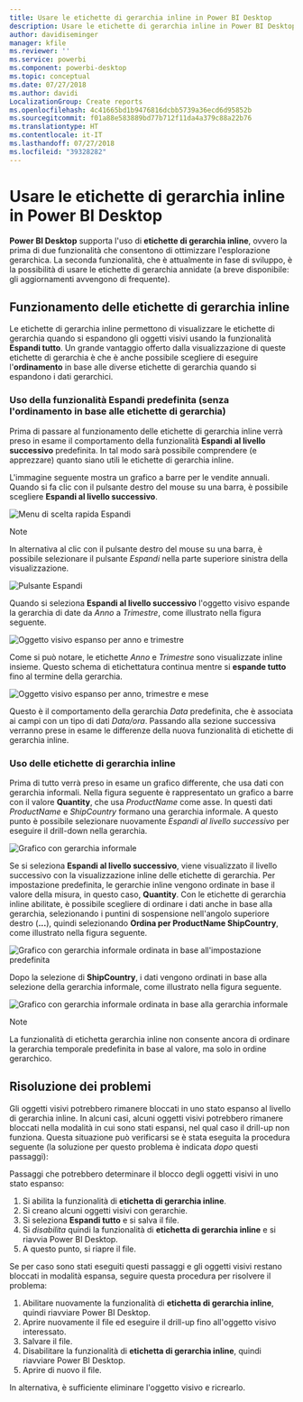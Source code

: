 ```yaml
---
title: Usare le etichette di gerarchia inline in Power BI Desktop
description: Usare le etichette di gerarchia inline in Power BI Desktop
author: davidiseminger
manager: kfile
ms.reviewer: ''
ms.service: powerbi
ms.component: powerbi-desktop
ms.topic: conceptual
ms.date: 07/27/2018
ms.author: davidi
LocalizationGroup: Create reports
ms.openlocfilehash: 4c41665bd1b9476816dcbb5739a36ecd6d95852b
ms.sourcegitcommit: f01a88e583889bd77b712f11da4a379c88a22b76
ms.translationtype: HT
ms.contentlocale: it-IT
ms.lasthandoff: 07/27/2018
ms.locfileid: "39328282"
---
```

# <a name="use-inline-hierarchy-labels-in-power-bi-desktop"></a>Usare le etichette di gerarchia inline in Power BI Desktop
**Power BI Desktop** supporta l'uso di **etichette di gerarchia inline**, ovvero la prima di due funzionalità che consentono di ottimizzare l'esplorazione gerarchica. La seconda funzionalità, che è attualmente in fase di sviluppo, è la possibilità di usare le etichette di gerarchia annidate (a breve disponibile: gli aggiornamenti avvengono di frequente).   

## <a name="how-inline-hierarchy-labels-work"></a>Funzionamento delle etichette di gerarchia inline
Le etichette di gerarchia inline permettono di visualizzare le etichette di gerarchia quando si espandono gli oggetti visivi usando la funzionalità **Espandi tutto**. Un grande vantaggio offerto dalla visualizzazione di queste etichette di gerarchia è che è anche possibile scegliere di eseguire l'**ordinamento** in base alle diverse etichette di gerarchia quando si espandono i dati gerarchici.

### <a name="using-the-built-in-expand-feature-without-sorting-by-hierarchy-labels"></a>Uso della funzionalità Espandi predefinita (senza l'ordinamento in base alle etichette di gerarchia)
Prima di passare al funzionamento delle etichette di gerarchia inline verrà preso in esame il comportamento della funzionalità **Espandi al livello successivo** predefinita. In tal modo sarà possibile comprendere (e apprezzare) quanto siano utili le etichette di gerarchia inline.

L'immagine seguente mostra un grafico a barre per le vendite annuali. Quando si fa clic con il pulsante destro del mouse su una barra, è possibile scegliere **Espandi al livello successivo**.

![Menu di scelta rapida Espandi](media/desktop-inline-hierarchy-labels/desktop-inline-hierarchy-labels-menu.png)

> [!NOTE]
> In alternativa al clic con il pulsante destro del mouse su una barra, è possibile selezionare il pulsante *Espandi* nella parte superiore sinistra della visualizzazione.

  ![Pulsante Espandi](media/desktop-inline-hierarchy-labels/desktop-inline-hierarchy-labels-expand-button-finger.png)


Quando si seleziona **Espandi al livello successivo** l'oggetto visivo espande la gerarchia di date da *Anno* a *Trimestre*, come illustrato nella figura seguente.

![Oggetto visivo espanso per anno e trimestre](media/desktop-inline-hierarchy-labels/desktop-inline-hierarchy-labels-qty-year-quarter.png)

Come si può notare, le etichette *Anno* e *Trimestre* sono visualizzate inline insieme. Questo schema di etichettatura continua mentre si **espande tutto** fino al termine della gerarchia.

![Oggetto visivo espanso per anno, trimestre e mese](media/desktop-inline-hierarchy-labels/desktop-inline-hierarchy-labels-qty-year-quarter-month.png)

Questo è il comportamento della gerarchia *Data* predefinita, che è associata ai campi con un tipo di dati *Data/ora*. Passando alla sezione successiva verranno prese in esame le differenze della nuova funzionalità di etichette di gerarchia inline.

### <a name="using-inline-hierarchy-labels"></a>Uso delle etichette di gerarchia inline
Prima di tutto verrà preso in esame un grafico differente, che usa dati con gerarchia informali. Nella figura seguente è rappresentato un grafico a barre con il valore **Quantity**, che usa *ProductName* come asse. In questi dati *ProductName* e *ShipCountry* formano una gerarchia informale. A questo punto è possibile selezionare nuovamente *Espandi al livello successivo* per eseguire il drill-down nella gerarchia.

![Grafico con gerarchia informale](media/desktop-inline-hierarchy-labels/desktop-inline-hierarchy-labels-informal-top-expand.png)

Se si seleziona **Espandi al livello successivo**, viene visualizzato il livello successivo con la visualizzazione inline delle etichette di gerarchia. Per impostazione predefinita, le gerarchie inline vengono ordinate in base il valore della misura, in questo caso, **Quantity**. Con le etichette di gerarchia inline abilitate, è possibile scegliere di ordinare i dati anche in base alla gerarchia, selezionando i puntini di sospensione nell'angolo superiore destro (**...**), quindi selezionando **Ordina per ProductName ShipCountry**, come illustrato nella figura seguente.

![Grafico con gerarchia informale ordinata in base all'impostazione predefinita](media/desktop-inline-hierarchy-labels/desktop-inline-hierarchy-labels-informal-sort-quantity.png)

Dopo la selezione di **ShipCountry**, i dati vengono ordinati in base alla selezione della gerarchia informale, come illustrato nella figura seguente.

![Grafico con gerarchia informale ordinata in base alla gerarchia informale](media/desktop-inline-hierarchy-labels/desktop-inline-hierarchy-labels-informal-sorted.png)

> [!NOTE]
> La funzionalità di etichetta gerarchia inline non consente ancora di ordinare la gerarchia temporale predefinita in base al valore, ma solo in ordine gerarchico.
> 
> 

## <a name="troubleshooting"></a>Risoluzione dei problemi
Gli oggetti visivi potrebbero rimanere bloccati in uno stato espanso al livello di gerarchia inline. In alcuni casi, alcuni oggetti visivi potrebbero rimanere bloccati nella modalità in cui sono stati espansi, nel qual caso il drill-up non funziona. Questa situazione può verificarsi se è stata eseguita la procedura seguente (la soluzione per questo problema è indicata *dopo* questi passaggi):

Passaggi che potrebbero determinare il blocco degli oggetti visivi in uno stato espanso:

1. Si abilita la funzionalità di **etichetta di gerarchia inline**.
2. Si creano alcuni oggetti visivi con gerarchie.
3. Si seleziona **Espandi tutto** e si salva il file.
4. Si *disabilita* quindi la funzionalità di **etichetta di gerarchia inline** e si riavvia Power BI Desktop.
5. A questo punto, si riapre il file.

Se per caso sono stati eseguiti questi passaggi e gli oggetti visivi restano bloccati in modalità espansa, seguire questa procedura per risolvere il problema:

1. Abilitare nuovamente la funzionalità di **etichetta di gerarchia inline**, quindi riavviare Power BI Desktop.
2. Aprire nuovamente il file ed eseguire il drill-up fino all'oggetto visivo interessato.
3. Salvare il file.
4. Disabilitare la funzionalità di **etichetta di gerarchia inline**, quindi riavviare Power BI Desktop.
5. Aprire di nuovo il file.

In alternativa, è sufficiente eliminare l'oggetto visivo e ricrearlo.

